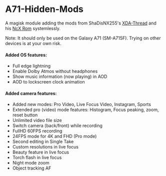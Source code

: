 # A71-Hidden-Mods
A magisk module adding the mods from ShaDisNX255's [XDA-Thread](https://forum.xda-developers.com/t/samsung-galaxy-a71-working-mods.4173295/) and his [NcX Rom](https://forum.xda-developers.com/t/rom-oneui-2-5-twrp-ncx-2-5-for-a71-sm-a715f.4174135/) systemlessly.

Note: It should only be used on the Galaxy A71 (SM-A715F). Trying on other devices is at your own risk.

#### Added OS features:
- Full edge lightning
- Enable Dolby Atmos without headphones
- Show music information (now playing) in AOD
- AOD to lockscreen clock animation

#### Added camera features:
- Added new modes: Pro Video, Live Focus Video, Instagram, Sports
- Extended pro (video) mode features: Histogram, Focus peaking, zoom, reset button
- Unlimited video file size
- Switch camera (back/front) while recording
- FullHD 60FPS recording
- 24FPS mode for 4K and FHD (Pro mode)
- Second editing in Single Take
- Custom resolutions in live focus
- Beauty feature in live focus
- Torch flash in live focus
- Night mode zoom
- Object tracking AF
